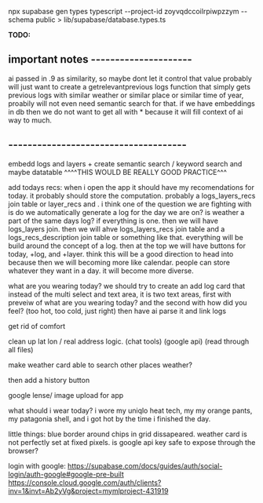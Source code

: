 npx supabase gen types typescript --project-id zoyvqdccoilrpiwpzzym --schema public > lib/supabase/database.types.ts


**TODO:**


## important notes ---------------------
ai passed in .9 as similarity, so maybe dont let it control that value
probably will just want to create a getrelevantprevious logs function that simply gets previous logs with similar weather or similar place or similar time of year, proabily will not even need semantic search for that.
if we have embeddings in db then we do not want to get all with * because it will fill context of ai way to much.
## -------------------------------------
embedd logs and layers + create semantic search / keyword search and maybe datatable
^^^^THIS WOULD BE REALLY GOOD PRACTICE^^^






add todays recs:
when i open the app it should have my recomendations for today. it probably should store the computation. probably a logs_layers_recs join table or layer_recs and . i think one of the question we are fighting with is do we automatically generate a log for the day we are on? is weather a part of the same days log? if everything is one. then we will have logs_layers join. then we will ahve logs_layers_recs join table and a logs_recs_description join table or something like that. everything will be build around the concept of a log. then at the top we will have buttons for today, +log, and +layer.  think this will be a good direction to head into because then we will becoming more like calendar. people can store whatever they want in a day. it will become more diverse.

what are you wearing today?
we should try to create an add log card that instead of the multi select and text area, it is two text areas, first with preveiw of what are you wearing today? and the second with how did you feel? (too hot, too cold, just right) then have ai parse it and link logs




get rid of comfort

clean up lat lon / real address logic. (chat tools) (google api) (read through all files)

make weather card able to search other places weather?

then add a history button

google lense/ image upload for app

what should i wear today?
i wore my uniqlo heat tech, my my orange pants, my patagonia shell, and i got hot by the time i finished the day.

little things: blue border around chips in grid dissapeared. weather card is not perfectly set at fixed pixels. is google api key safe to expose through the browser?


login with google:
https://supabase.com/docs/guides/auth/social-login/auth-google#google-pre-built
https://console.cloud.google.com/auth/clients?inv=1&invt=Ab2yVg&project=mymlproject-431919